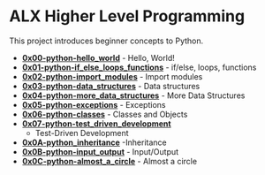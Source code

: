 # ALX Higher Level Programming

This project introduces beginner concepts to Python.

* **[0x00-python-hello_world](./0x00-python-hello_world)** - Hello, World!
* **[0x01-python-if_else_loops_functions](./0x01-python-if_else_loops_functions)** - if/else, loops, functions
* **[0x02-python-import_modules](./0x02-python-import_modules)** - Import modules
* **[0x03-python-data_structures](./0x03-python-data_structures)** - Data structures
* **[0x04-python-more_data_structures](./0x04-python-more_data_structures)** - More Data Structures
* **[0x05-python-exceptions](./0x05-python-exceptions/)** - Exceptions
* **[0x06-python-classes](./0x06-python-classes)** - Classes and Objects
* **[0x07-python-test_driven_development](./0x07-python-test_driven_development)**
  - Test-Driven Development
* **[0x0A-python_inheritance](./0x0A-python_inheritance)** -Inheritance
* **[0x0B-python-input_output](./0x0B-python-input_output/)** - Input/Output
* **[0x0C-python-almost_a_circle](./0x0C-python-almost_a_circle)** - Almost a circle